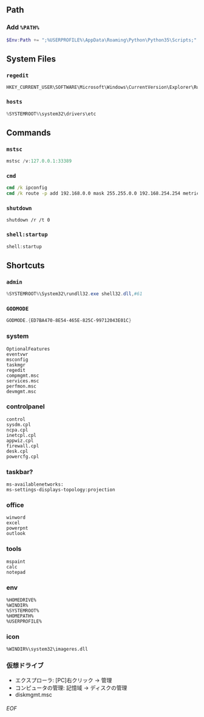 ## Path
### Add `%PATH%`
```PowerShell
$Env:Path += ";%USERPROFILE%\AppData\Roaming\Python\Python35\Scripts;"
```


## System Files

### `regedit`
```
HKEY_CURRENT_USER\SOFTWARE\Microsoft\Windows\CurrentVersion\Explorer\RunMRU
```

### `hosts`
```PowerShell
%SYSTEMROOT%\system32\drivers\etc
```

## Commands
### `mstsc`
```PowerShell
mstsc /v:127.0.0.1:33389
```
### `cmd`
```bat
cmd /k ipconfig
cmd /k route -p add 192.168.0.0 mask 255.255.0.0 192.168.254.254 metric 10
```
### `shutdown`
```
shutdown /r /t 0
```
### `shell:startup`
```PowerShell
shell:startup
```

## Shortcuts
### `admin`
```PowerShell
%SYSTEMROOT%\System32\rundll32.exe shell32.dll,#61
```
### `GODMODE`
```PowerShell
GODMODE.{ED7BA470-8E54-465E-825C-99712043E01C}
```



### system
```
OptionalFeatures
eventvwr
msconfig
taskmgr
regedit
compmgmt.msc
services.msc
perfmon.msc
devmgmt.msc
```

### controlpanel
```
control
sysdm.cpl
ncpa.cpl
inetcpl.cpl
appwiz.cpl
firewall.cpl
desk.cpl
powercfg.cpl
```

### taskbar?
```
ms-availablenetworks:
ms-settings-displays-topology:projection
```

### office
```
winword
excel
powerpnt
outlook
```

### tools
```
mspaint
calc
notepad
```



### env
```
%HOMEDRIVE%
%WINDIR%
%SYSTEMROOT%
%HOMEPATH%
%USERPROFILE%
```


### icon
```
%WINDIR%\system32\imageres.dll
```

### 仮想ドライブ
- エクスプローラ: [PC]右クリック -> 管理
- コンピュータの管理: 記憶域 -> ディスクの管理
- diskmgmt.msc







###### EOF
